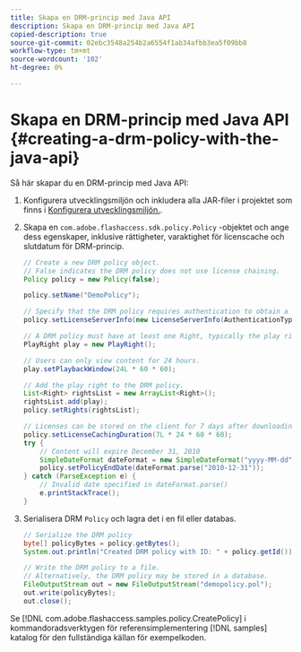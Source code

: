 ```yaml
---
title: Skapa en DRM-princip med Java API
description: Skapa en DRM-princip med Java API
copied-description: true
source-git-commit: 02ebc3548a254b2a6554f1ab34afbb3ea5f09bb8
workflow-type: tm+mt
source-wordcount: '102'
ht-degree: 0%

---
```


# Skapa en DRM-princip med Java API {#creating-a-drm-policy-with-the-java-api}

Så här skapar du en DRM-princip med Java API:

1. Konfigurera utvecklingsmiljön och inkludera alla JAR-filer i projektet som finns i [Konfigurera utvecklingsmiljön.](../../protecting-content/setting-up-the-sdk/setup-dev-env.md).
1. Skapa en `com.adobe.flashaccess.sdk.policy.Policy` -objektet och ange dess egenskaper, inklusive rättigheter, varaktighet för licenscache och slutdatum för DRM-princip.

   ```java
   // Create a new DRM policy object.  
   // False indicates the DRM policy does not use license chaining.  
   Policy policy = new Policy(false);  
   
   policy.setName("DemoPolicy");  
   
   // Specify that the DRM policy requires authentication to obtain a license.  
   policy.setLicenseServerInfo(new LicenseServerInfo(AuthenticationType.UsernamePassword));  
   
   // A DRM policy must have at least one Right, typically the play right  
   PlayRight play = new PlayRight();  
   
   // Users can only view content for 24 hours.  
   play.setPlaybackWindow(24L * 60 * 60);  
   
   // Add the play right to the DRM policy.  
   List<Right> rightsList = new ArrayList<Right>();  
   rightsList.add(play);  
   policy.setRights(rightsList);  
   
   // Licenses can be stored on the client for 7 days after downloading  
   policy.setLicenseCachingDuration(7L * 24 * 60 * 60);  
   try {  
       // Content will expire December 31, 2010  
       SimpleDateFormat dateFormat = new SimpleDateFormat("yyyy-MM-dd");  
       policy.setPolicyEndDate(dateFormat.parse("2010-12-31"));  
   } catch (ParseException e) {  
       // Invalid date specified in dateFormat.parse()  
       e.printStackTrace();  
   } 
   ```

1. Serialisera DRM `Policy` och lagra det i en fil eller databas.

   ```java
   // Serialize the DRM policy  
   byte[] policyBytes = policy.getBytes();  
   System.out.println("Created DRM policy with ID: " + policy.getId());  
   
   // Write the DRM policy to a file.   
   // Alternatively, the DRM policy may be stored in a database.  
   FileOutputStream out = new FileOutputStream("demopolicy.pol");  
   out.write(policyBytes);  
   out.close(); 
   ```

Se [!DNL com.adobe.flashaccess.samples.policy.CreatePolicy] i kommandoradsverktygen för referensimplementering [!DNL samples] katalog för den fullständiga källan för exempelkoden.

